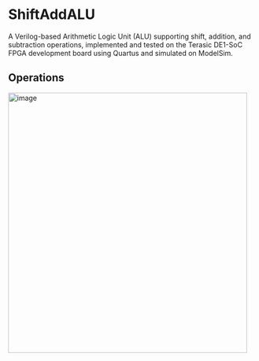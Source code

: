 # ShiftAddALU
A Verilog-based Arithmetic Logic Unit (ALU) supporting shift, addition, and subtraction operations, implemented and tested on the Terasic DE1-SoC FPGA development board using Quartus and simulated on ModelSim.

## Operations
<img width="485" height="528" alt="image" src="https://github.com/user-attachments/assets/4cf66b6f-e19a-428d-97b0-9bb8dd6f234e" />
